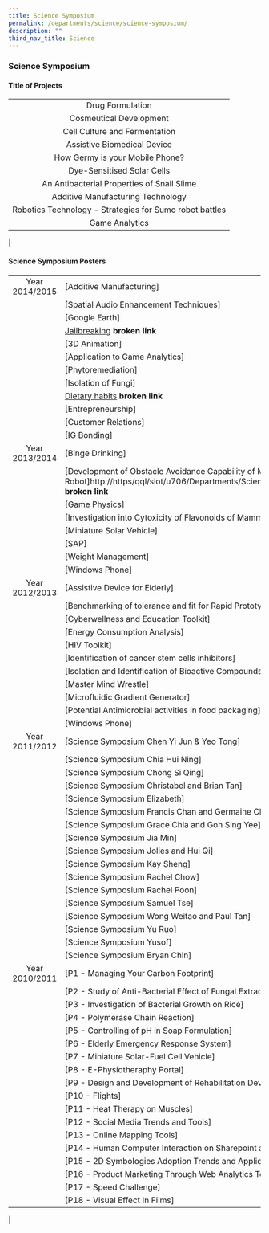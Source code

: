 ```yaml
---
title: Science Symposium
permalink: /departments/science/science-symposium/
description: ""
third_nav_title: Science
---
```

### **Science Symposium**
#### **Title of Projects**

|  |
|:---:|
| Drug Formulation |
| Cosmeutical Development |
| Cell Culture and Fermentation |
| Assistive Biomedical Device |
| How Germy is your Mobile Phone? |
| Dye-Sensitised Solar Cells |
| An Antibacterial Properties of Snail Slime |
| Additive Manufacturing Technology |
| Robotics Technology - Strategies for Sumo robot battles |
| Game Analytics |
|

#### **Science Symposium Posters**

|  |  |
|:---:|---|
| Year 2014/2015 | [Additive Manufacturing] |
|  | [Spatial Audio Enhancement Techniques] |
|  | [Google Earth] |
|  | [Jailbreaking](https://qql/slot/u706/Departments/Science/Science%20Symposium%20Posters/2015%20Poster/4.%20Jailbreaking1.pdf) **broken link** |
|  | [3D Animation] |
|  | [Application to Game Analytics] |
|  | [Phytoremediation] |
|  | [Isolation of Fungi] |
|  | [Dietary habits](https://www-z/qql/slot/u706/Departments/Science/Science%20Symposium%20Posters/2015%20Poster/9.%20Dietary%20habits1.pdf) **broken link** |
|  | [Entrepreneurship] |
|  | [Customer Relations] |
|  | [IG Bonding] |
| Year 2013/2014 | [Binge Drinking] |
|  | [Development of Obstacle Avoidance Capability of Miniature Robot]http://https/qql/slot/u706/Departments/Science/Science%20Symposium%20Posters/2014%20Science%20Symposium/Development%20of%20obstacle%20avoidance%20capability%20of%20miniature%20robot.pdf **broken link** |
|  | [Game Physics] |
|  | [Investigation into Cytoxicity of Flavonoids of Mammalian Cells] |
|  | [Miniature Solar Vehicle] |
|  | [SAP] |
|  | [Weight Management] |
|  | [Windows Phone] |
| Year 2012/2013 | [Assistive Device for Elderly] |
|  | [Benchmarking of tolerance and fit for Rapid Prototyping Process] |
|  | [Cyberwellness and Education Toolkit] |
|  | [Energy Consumption Analysis] |
|  | [HIV Toolkit] |
|  | [Identification of cancer stem cells inhibitors] |
|  | [Isolation and Identification of Bioactive Compounds] |
|  | [Master Mind Wrestle] |
|  | [Microfluidic Gradient Generator] |
|  | [Potential Antimicrobial activities in food packaging] |
|  | [Windows Phone] |
| Year 2011/2012 | [Science Symposium Chen Yi Jun & Yeo Tong] |
|  | [Science Symposium Chia Hui Ning] |
|  | [Science Symposium Chong Si Qing] |
|  | [Science Symposium Christabel and Brian Tan] |
|  | [Science Symposium Elizabeth] |
|  | [Science Symposium Francis Chan and Germaine Choo] |
|  | [Science Symposium Grace Chia and Goh Sing Yee] |
|  | [Science Symposium Jia Min] |
|  | [Science Symposium Jolies and Hui Qi] |
|  | [Science Symposium Kay Sheng] |
|  | [Science Symposium Rachel Chow] |
|  | [Science Symposium Rachel Poon] |
|  | [Science Symposium Samuel Tse] |
|  | [Science Symposium Wong Weitao and Paul Tan] |
|  | [Science Symposium Yu Ruo] |
|  | [Science Symposium Yusof] |
|  | [Science Symposium Bryan Chin] |
| Year 2010/2011 | [P1 - Managing Your Carbon Footprint] |
|  | [P2 - Study of Anti-Bacterial Effect of Fungal Extract Using Staphylococcus Aureus] |
|  | [P3 - Investigation of Bacterial Growth on Rice] |
|  | [P4 - Polymerase Chain Reaction] |
|  | [P5 - Controlling of pH in Soap Formulation] |
|  | [P6 - Elderly Emergency Response System] |
|  | [P7 - Miniature Solar-Fuel Cell Vehicle] |
|  | [P8 - E-Physiotheraphy Portal] |
|  | [P9 - Design and Development of Rehabilitation Device For Lower Limbs] |
|  | [P10 - Flights] |
|  | [P11 - Heat Therapy on Muscles] |
|  | [P12 - Social Media Trends and Tools] |
|  | [P13 - Online Mapping Tools] |
|  | [P14 - Human Computer Interaction on Sharepoint and Moodle Sites] |
|  | [P15 - 2D Symbologies Adoption Trends and Application] |
|  | [P16 - Product Marketing Through Web Analytics Tools and Social Media] |
|  | [P17 - Speed Challenge] |
|  | [P18 - Visual Effect In Films] |
|
